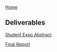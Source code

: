 [Home](./index.md)

## Deliverables

[Student Expo Abstract](https://drive.google.com/open?id=1rmnBMbi7Vgef7hAQouYrMFZXwnYra3wWOVZ60pHazl4)

[Final Report](https://drive.google.com/open?id=14bfmoqnQTljea0BpJ4G78tRGyTbDb9TZcJRPfxF-_48)
